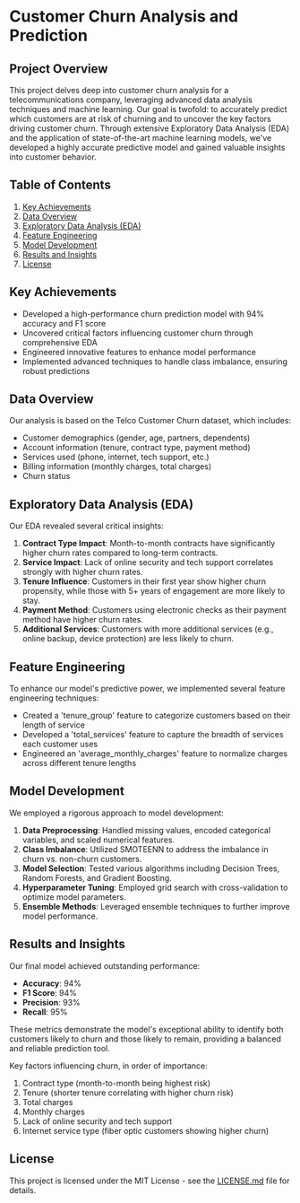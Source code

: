 # Customer Churn Analysis and Prediction

## Project Overview
This project delves deep into customer churn analysis for a telecommunications company, leveraging advanced data analysis techniques and machine learning. Our goal is twofold: to accurately predict which customers are at risk of churning and to uncover the key factors driving customer churn. Through extensive Exploratory Data Analysis (EDA) and the application of state-of-the-art machine learning models, we've developed a highly accurate predictive model and gained valuable insights into customer behavior.

## Table of Contents
1. [Key Achievements](#key-achievements)
2. [Data Overview](#data-overview)
3. [Exploratory Data Analysis (EDA)](#exploratory-data-analysis-eda)
4. [Feature Engineering](#feature-engineering)
5. [Model Development](#model-development)
6. [Results and Insights](#results-and-insights)
7. [License](#license)

## Key Achievements
- Developed a high-performance churn prediction model with 94% accuracy and F1 score
- Uncovered critical factors influencing customer churn through comprehensive EDA
- Engineered innovative features to enhance model performance
- Implemented advanced techniques to handle class imbalance, ensuring robust predictions

## Data Overview
Our analysis is based on the Telco Customer Churn dataset, which includes:
- Customer demographics (gender, age, partners, dependents)
- Account information (tenure, contract type, payment method)
- Services used (phone, internet, tech support, etc.)
- Billing information (monthly charges, total charges)
- Churn status

## Exploratory Data Analysis (EDA)
Our EDA revealed several critical insights:

1. **Contract Type Impact**: Month-to-month contracts have significantly higher churn rates compared to long-term contracts.
2. **Service Impact**: Lack of online security and tech support correlates strongly with higher churn rates.
3. **Tenure Influence**: Customers in their first year show higher churn propensity, while those with 5+ years of engagement are more likely to stay.
4. **Payment Method**: Customers using electronic checks as their payment method have higher churn rates.
5. **Additional Services**: Customers with more additional services (e.g., online backup, device protection) are less likely to churn.

## Feature Engineering
To enhance our model's predictive power, we implemented several feature engineering techniques:
- Created a 'tenure_group' feature to categorize customers based on their length of service
- Developed a 'total_services' feature to capture the breadth of services each customer uses
- Engineered an 'average_monthly_charges' feature to normalize charges across different tenure lengths

## Model Development
We employed a rigorous approach to model development:
1. **Data Preprocessing**: Handled missing values, encoded categorical variables, and scaled numerical features.
2. **Class Imbalance**: Utilized SMOTEENN to address the imbalance in churn vs. non-churn customers.
3. **Model Selection**: Tested various algorithms including Decision Trees, Random Forests, and Gradient Boosting.
4. **Hyperparameter Tuning**: Employed grid search with cross-validation to optimize model parameters.
5. **Ensemble Methods**: Leveraged ensemble techniques to further improve model performance.

## Results and Insights

Our final model achieved outstanding performance:
- **Accuracy**: 94%
- **F1 Score**: 94%
- **Precision**: 93%
- **Recall**: 95%

These metrics demonstrate the model's exceptional ability to identify both customers likely to churn and those likely to remain, providing a balanced and reliable prediction tool.

Key factors influencing churn, in order of importance:
1. Contract type (month-to-month being highest risk)
2. Tenure (shorter tenure correlating with higher churn risk)
3. Total charges
4. Monthly charges
5. Lack of online security and tech support
6. Internet service type (fiber optic customers showing higher churn)

## License
This project is licensed under the MIT License - see the [LICENSE.md](LICENSE.md) file for details.
